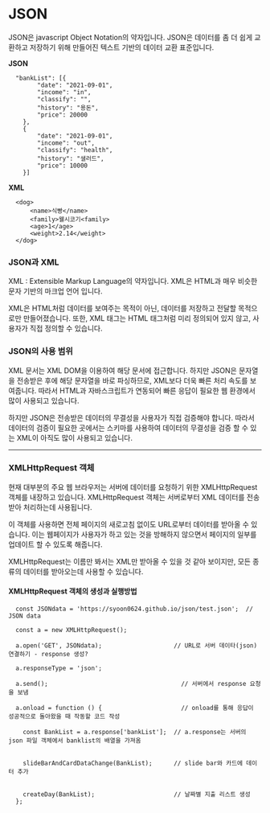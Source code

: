 <h1>JSON</h1>


JSON은 javascript Object Notation의 약자입니다.
JSON은 데이터를 좀 더 쉽게 교환하고 저장하기 위해 만들어진 텍스트 기반의 데이터 교환 표준입니다.


**JSON**

```
  "bankList": [{
  		"date": "2021-09-01",
  		"income": "in",
  		"classify": "",
  		"history": "용돈",
  		"price": 20000
  	},
  	{
  		"date": "2021-09-01",
  		"income": "out",
  		"classify": "health",
  		"history": "샐러드",
  		"price": 10000
  	}]
```



**XML**

```
  <dog>
      <name>식빵</name>
      <family>웰시코기<family>
      <age>1</age>
      <weight>2.14</weight>
  </dog>
```

<h3>JSON과 XML</h3>

XML : Extensible Markup Language의 약자입니다.
XML은 HTML과 매우 비슷한 문자 기반의 마크업 언어 입니다.

XML은 HTML처럼 데이터를 보여주는 목적이 아닌, 데이터를 저장하고 전달할 목적으로만 만들어졌습니다.
또한, XML 태그는 HTML 태그처럼 미리 정의되어 있지 않고, 사용자가 직접 정의할 수 있습니다.


<h3>JSON의 사용 범위</h3>

XML 문서는 XML DOM을 이용하여 해당 문서에 접근합니다.
하지만 JSON은 문자열을 전송받은 후에 해당 문자열을 바로 파싱하므로, XML보다 더욱 빠른 처리 속도를 보여줍니다. 따라서 HTML과 자바스크립트가 연동되어 빠른 응답이 필요한 웹 환경에서 많이 사용되고 있습니다.

하지만 JSON은 전송받은 데이터의 무결성을 사용자가 직접 검증해야 합니다.
따라서 데이터의 검증이 필요한 곳에서는 스키마를 사용하여 데이터의 무결성을 검증 할 수 있는 XML이 아직도 많이 사용되고 있습니다.


***



<h3>XMLHttpRequest 객체</h3>

현재 대부분의 주요 웹 브라우저는 서버에 데이터를 요청하기 위한  XMLHttpRequest 객체를 내장하고 있습니다. XMLHttpRequest 객체는 서버로부터 XML 데이터를 전송받아 처리하는데 사용됩니다.

이 객체를 사용하면 전체 페이지의 새로고침 없이도 URL로부터 데이터를 받아올 수 있습니다. 이는 웹페이지가 사용자가 하고 있는 것을 방해하지 않으면서 페이지의 일부를 업데이트 할 수 있도록 해줍니다.

XMLHttpRequest는 이름만 봐서는 XML만 받아올 수 있을 것 같아 보이지만, 모든 종류의 데이터를 받아오는데 사용할 수 있습니다.


<h4>XMLHttpRequest 객체의 생성과 실행방법</h4>


```
  const JSONdata = 'https://syoon0624.github.io/json/test.json';  // JSON data

  const a = new XMLHttpRequest();

  a.open('GET', JSONdata);                    // URL로 서버 데이타(json) 연결하기 - response 생성?

  a.responseType = 'json';
  
  a.send();                                     // 서버에서 response 요청을 보냄

  a.onload = function () {                      // onload를 통해 응답이 성공적으로 돌아왔을 때 작동할 코드 작성

    const BankList = a.response['bankList'];  // a.response는 서버의 json 파일 객체에서 banklist의 배열을 가져옴


    slideBarAndCardDataChange(BankList);      // slide bar와 카드에 데이터 추가


    createDay(BankList);                      // 날짜별 지출 리스트 생성
  };
```
